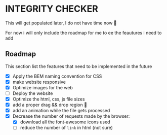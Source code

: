 # INTEGRITY CHECKER

This will get populated later, I do not have time now 🫠

For now i will only include the roadmap for me to ee the feautures i need to add

## Roadmap

This section list the features that need to be implemented in the future

- [x] Apply the BEM naming convention for CSS
- [x] make website responsive
- [x] Optimize images for the web
- [ ] Deploy the website
- [x] Optimize the html, css, js file sizes
- [x] add a proper drag && drop region 🤣
- [x] add an animation while the file gets processed
- [x] Decrease the number of requests made by the browser:
    - [x] download all the font-awesome icons used
    - [ ] reduce the number of `link` in html (not sure)